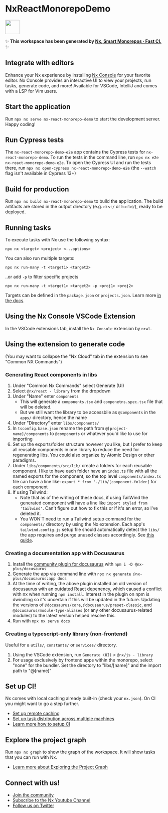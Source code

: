 # NxReactMonorepoDemo

<a alt="Nx logo" href="https://nx.dev" target="_blank" rel="noreferrer"><img src="https://raw.githubusercontent.com/nrwl/nx/master/images/nx-logo.png" width="45"></a>

✨ **This workspace has been generated by [Nx, Smart Monorepos · Fast CI.](https://nx.dev)** ✨

## Integrate with editors

Enhance your Nx experience by installing [Nx Console](https://nx.dev/nx-console) for your favorite editor. Nx Console
provides an interactive UI to view your projects, run tasks, generate code, and more! Available for VSCode, IntelliJ and
comes with a LSP for Vim users.

## Start the application

Run `npx nx serve nx-react-monorepo-demo` to start the development server. Happy coding!

## Run Cypress tests

The `nx-react-monorepo-demo-e2e` app contains the Cypress tests for `nx-react-monorepo-demo`. To run the tests in the command line, run `npx nx e2e nx-react-monorepo-demo-e2e`. To open the Cypress UI and run the tests there, run `npx nx open-cypress nx-react-monorepo-demo-e2e` (the `--watch` flag isn't available in Cypress 13+)

## Build for production

Run `npx nx build nx-react-monorepo-demo` to build the application. The build artifacts are stored in the output directory (e.g. `dist/` or `build/`), ready to be deployed.

## Running tasks

To execute tasks with Nx use the following syntax:

```
npx nx <target> <project> <...options>
```

You can also run multiple targets:

```
npx nx run-many -t <target1> <target2>
```

..or add `-p` to filter specific projects

```
npx nx run-many -t <target1> <target2> -p <proj1> <proj2>
```

Targets can be defined in the `package.json` or `projects.json`. Learn more [in the docs](https://nx.dev/features/run-tasks).

## Using the Nx Console VSCode Extension

In the VSCode extensions tab, install the `Nx Console` extension by `nrwl`.

## Using the extension to generate code

(You may want to collapse the "Nx Cloud" tab in the extension to see "Common NX Commands")

### Generating React components in libs

1. Under "Common Nx Commands" select Generate (UI)
2. Select `@nx/react - library` from the dropdown
2. Under "Name" enter `components`
    - This will generate a `components.tsx` and `componetns.spec.tsx` file that will be deleted. 
    - But we still want the library to be accessbile as `@components` in the `apps/` directory, hence the name
3. Under "Directory" enter `libs/components/`
4. In `tsconfig.base.json` rename the path from `@[project-name]/components` to `@components` or whatever you'd like to use for importing
5. Set up the exports/folder structure however you like, but I prefer to keep all reusable components in one library to reduce the need for regenerating libs. You could also organize by Atomic Design or other paradigms.
6. Under `libs/components/src/lib/` create a folders for each reusable component. I like to have each folder have an `index.ts` file with all the named exports for the component, so the top level `components/index.ts` file can have a line like: `export * from './lib/[component-folder]` for each component
7. If using Tailwind:
   - Note that as of the writing of these docs, if using TailWind the generated component will have a line like `import styled from 'tailwind'`. Can't figure out how to fix this or if it's an error, so I've deleted it.
   - You WON'T need to run a Tailwind setup command for the `components/` directory by using the Nx extension. Each app's `tailwind.config.js` setup file should automatically detect the `libs/` the app requires and purge unused classes accordingly. See [this guide](https://blog.nrwl.io/setup-next-js-to-use-tailwind-with-nx-849b7e21d8d0#bec0).

### Creating a documentation app with Docusaurus

1. Install the [community plugin for docusaurus](https://github.com/ZachJW34/nx-plus/tree/master/libs/docusaurus) with `npm i -D @nx-plus/docusaurus`
2. Generate the app via command line with `npx nx generate @nx-plus/docusaurus:app docs`
3. At the time of writing, the above plugin installed an old version of docusaurus with an outdated React depenency, which caused a conflict with nx when running `npm install`. Interest in the plugin on npm is dwindling so it's uncertain if this will be updated in the future. Updating the versions of `@docusaurus/core`, `@docusaurus/preset-classic`, and `@docusaurus/module-type-aliases` (or any other docusaurus-related modules) to the latest version helped resolve this.
4. Run with `npx nx serve docs`


### Creating a typescript-only library (non-frontend)

Useful for a `utils/`, `constants/` or `services/` directory.

1. Using the VSCode extension, run `Generate (UI)` > `@nx/js - library`
2. For usage exclusively by frontend apps within the monorepo, select "none" for the bundler. Set the directory to "libs/[name]" and the import path to "@[name]"

## Set up CI!

Nx comes with local caching already built-in (check your `nx.json`). On CI you might want to go a step further.

- [Set up remote caching](https://nx.dev/features/share-your-cache)
- [Set up task distribution across multiple machines](https://nx.dev/nx-cloud/features/distribute-task-execution)
- [Learn more how to setup CI](https://nx.dev/recipes/ci)

## Explore the project graph

Run `npx nx graph` to show the graph of the workspace.
It will show tasks that you can run with Nx.

- [Learn more about Exploring the Project Graph](https://nx.dev/core-features/explore-graph)

## Connect with us!

- [Join the community](https://nx.dev/community)
- [Subscribe to the Nx Youtube Channel](https://www.youtube.com/@nxdevtools)
- [Follow us on Twitter](https://twitter.com/nxdevtools)
